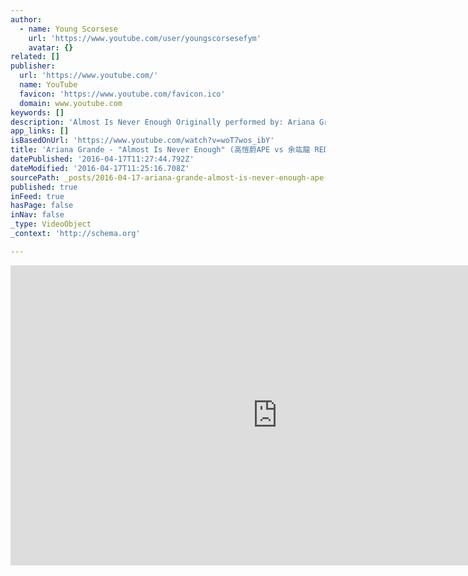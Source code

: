 ```yaml
---
author:
  - name: Young Scorsese
    url: 'https://www.youtube.com/user/youngscorsesefym'
    avatar: {}
related: []
publisher:
  url: 'https://www.youtube.com/'
  name: YouTube
  favicon: 'https://www.youtube.com/favicon.ico'
  domain: www.youtube.com
keywords: []
description: 'Almost Is Never Enough Originally performed by: Ariana Grande Written by Ariana Grande, Harmony Samuels, Carmen Reece, Al Sherrod Lambert, Olaniyi-Akinpelu, Moses Samuels #FBGM Chinese Cover performed by: 高愷蔚 （Ape） and 余竑龍 （Red Dragon） Directed by: Young Scorsese F.Y.M ( James Guirao, Terence Leong) YS: facebook.com/youngscorsese #SCFBGM: facebook.com/scf9000 www.scfbgm.com'
app_links: []
isBasedOnUrl: 'https://www.youtube.com/watch?v=woT7wos_ibY'
title: 'Ariana Grande - "Almost Is Never Enough" (高愷蔚APE vs 余竑龍 RED DRAGON Chinese Cover）'
datePublished: '2016-04-17T11:27:44.792Z'
dateModified: '2016-04-17T11:25:16.708Z'
sourcePath: _posts/2016-04-17-ariana-grande-almost-is-never-enough-ape-vs-red.md
published: true
inFeed: true
hasPage: false
inNav: false
_type: VideoObject
_context: 'http://schema.org'

---
```

<iframe src="https://cdn.embedly.com/widgets/media.html?src=https%3A%2F%2Fwww.youtube.com%2Fembed%2FwoT7wos_ibY%3Ffeature%3Doembed&amp;url=https%3A%2F%2Fwww.youtube.com%2Fwatch%3Fv%3DwoT7wos_ibY&amp;image=https%3A%2F%2Fi.ytimg.com%2Fvi%2FwoT7wos_ibY%2Fhqdefault.jpg&amp;key=b7d04c9b404c499eba89ee7072e1c4f7&amp;type=text%2Fhtml&amp;schema=youtube" width="854" height="480" scrolling="no" frameborder="0" allowfullscreen="allowfullscreen" style=""></iframe>